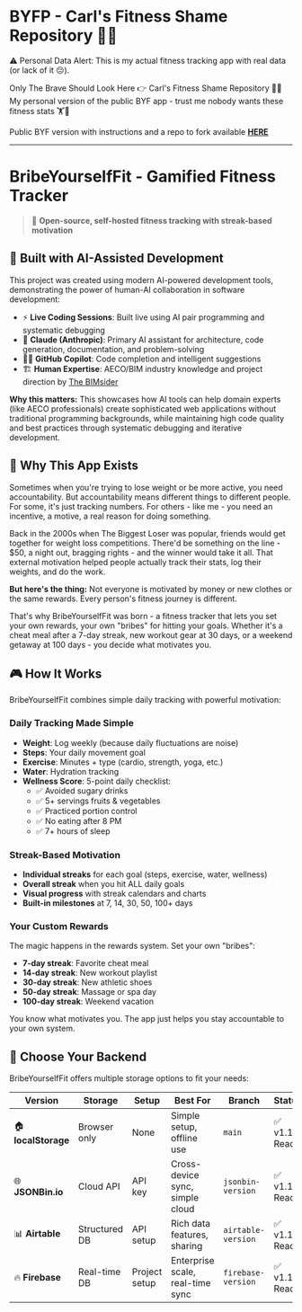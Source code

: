 # BYFP - Carl's Fitness Shame Repository 🤦‍♂️

⚠️ Personal Data Alert: This is my actual fitness tracking app with real data (or lack of it 😔).

Only The Brave Should Look Here 👉 Carl's Fitness Shame Repository 🤦‍♂️
My personal version of the public BYF app - trust me nobody wants these fitness stats 🏋️🤔

Public BYF version with instructions and a repo to fork available [**HERE**](https://github.com/TheBIMsider/BYF)

---
# BribeYourselfFit - Gamified Fitness Tracker

> 🎯 **Open-source, self-hosted fitness tracking with streak-based motivation**

## 🤖 **Built with AI-Assisted Development**

This project was created using modern AI-powered development tools, demonstrating the power of human-AI collaboration in software development:

- ⚡ **Live Coding Sessions**: Built live using AI pair programming and systematic debugging
- 🧠 **Claude (Anthropic)**: Primary AI assistant for architecture, code generation, documentation, and problem-solving
- 👨‍💻 **GitHub Copilot**: Code completion and intelligent suggestions
- 🏗️ **Human Expertise**: AECO/BIM industry knowledge and project direction by [The BIMsider](https://bio.link/thebimsider)

**Why this matters:** This showcases how AI tools can help domain experts (like AECO professionals) create sophisticated web applications without traditional programming backgrounds, while maintaining high code quality and best practices through systematic debugging and iterative development.

## 🤔 **Why This App Exists**

Sometimes when you're trying to lose weight or be more active, you need accountability. But accountability means different things to different people. For some, it's just tracking numbers. For others - like me - you need an incentive, a motive, a real reason for doing something.

Back in the 2000s when The Biggest Loser was popular, friends would get together for weight loss competitions. There'd be something on the line - $50, a night out, bragging rights - and the winner would take it all. That external motivation helped people actually track their stats, log their weights, and do the work.

**But here's the thing:** Not everyone is motivated by money or new clothes or the same rewards. Every person's fitness journey is different.

That's why BribeYourselfFit was born - a fitness tracker that lets you set your own rewards, your own "bribes" for hitting your goals. Whether it's a cheat meal after a 7-day streak, new workout gear at 30 days, or a weekend getaway at 100 days - you decide what motivates you.

## 🎮 **How It Works**

BribeYourselfFit combines simple daily tracking with powerful motivation:

### **Daily Tracking Made Simple**
- **Weight**: Log weekly (because daily fluctuations are noise)
- **Steps**: Your daily movement goal
- **Exercise**: Minutes + type (cardio, strength, yoga, etc.)
- **Water**: Hydration tracking
- **Wellness Score**: 5-point daily checklist:
  - ✅ Avoided sugary drinks
  - ✅ 5+ servings fruits & vegetables  
  - ✅ Practiced portion control
  - ✅ No eating after 8 PM
  - ✅ 7+ hours of sleep

### **Streak-Based Motivation**
- **Individual streaks** for each goal (steps, exercise, water, wellness)
- **Overall streak** when you hit ALL daily goals
- **Visual progress** with streak calendars and charts
- **Built-in milestones** at 7, 14, 30, 50, 100+ days

### **Your Custom Rewards**
The magic happens in the rewards system. Set your own "bribes":
- **7-day streak**: Favorite cheat meal
- **14-day streak**: New workout playlist
- **30-day streak**: New athletic shoes
- **50-day streak**: Massage or spa day
- **100-day streak**: Weekend vacation

You know what motivates you. The app just helps you stay accountable to your own system.

## 🌟 **Choose Your Backend**

BribeYourselfFit offers multiple storage options to fit your needs:

| Version | Storage | Setup | Best For | Branch | Status |
|---------|---------|-------|----------|--------|--------|
| 🏠 **localStorage** | Browser only | None | Simple setup, offline use | `main` | ✅ v1.1 Ready |
| 🌐 **JSONBin.io** | Cloud API | API key | Cross-device sync, simple cloud | `jsonbin-version` | ✅ v1.1 Ready |
| 📊 **Airtable** | Structured DB | API setup | Rich data features, sharing | `airtable-version` | ✅ v1.1 Ready |
| 🔥 **Firebase** | Real-time DB | Project setup | Enterprise scale, real-time sync | `firebase-version` | ✅ v1.1 Ready |
